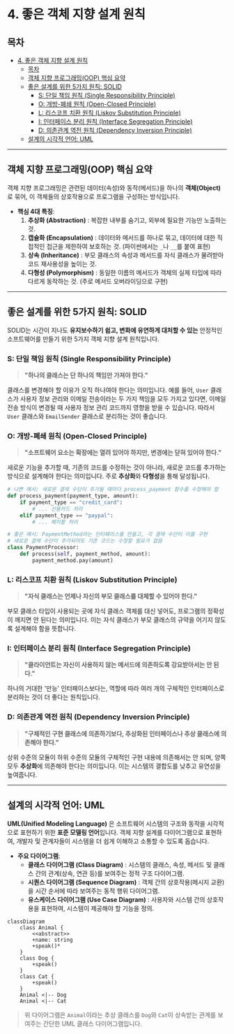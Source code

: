 # 4. 좋은 객체 지향 설계 원칙

## 목차
- [4. 좋은 객체 지향 설계 원칙](#4-좋은-객체-지향-설계-원칙)
  - [목차](#목차)
  - [객체 지향 프로그래밍(OOP) 핵심 요약](#객체-지향-프로그래밍oop-핵심-요약)
  - [좋은 설계를 위한 5가지 원칙: SOLID](#좋은-설계를-위한-5가지-원칙-solid)
    - [S: 단일 책임 원칙 (Single Responsibility Principle)](#s-단일-책임-원칙-single-responsibility-principle)
    - [O: 개방-폐쇄 원칙 (Open-Closed Principle)](#o-개방-폐쇄-원칙-open-closed-principle)
    - [L: 리스코프 치환 원칙 (Liskov Substitution Principle)](#l-리스코프-치환-원칙-liskov-substitution-principle)
    - [I: 인터페이스 분리 원칙 (Interface Segregation Principle)](#i-인터페이스-분리-원칙-interface-segregation-principle)
    - [D: 의존관계 역전 원칙 (Dependency Inversion Principle)](#d-의존관계-역전-원칙-dependency-inversion-principle)
  - [설계의 시각적 언어: UML](#설계의-시각적-언어-uml)

---

## 객체 지향 프로그래밍(OOP) 핵심 요약

객체 지향 프로그래밍은 관련된 데이터(속성)와 동작(메서드)을 하나의 **객체(Object)** 로 묶어, 이 객체들의 상호작용으로 프로그램을 구성하는 방식입니다.

- **핵심 4대 특징**:
    1.  **추상화 (Abstraction)** : 복잡한 내부를 숨기고, 외부에 필요한 기능만 노출하는 것.
    2.  **캡슐화 (Encapsulation)** : 데이터와 메서드를 하나로 묶고, 데이터에 대한 직접적인 접근을 제한하여 보호하는 것. (파이썬에서는 `_`나 `__`를 붙여 표현)
    3.  **상속 (Inheritance)** : 부모 클래스의 속성과 메서드를 자식 클래스가 물려받아 코드 재사용성을 높이는 것.
    4.  **다형성 (Polymorphism)** : 동일한 이름의 메서드가 객체의 실제 타입에 따라 다르게 동작하는 것. (주로 메서드 오버라이딩으로 구현)

---

## 좋은 설계를 위한 5가지 원칙: SOLID

SOLID는 시간이 지나도 **유지보수하기 쉽고, 변화에 유연하게 대처할 수 있는** 안정적인 소프트웨어를 만들기 위한 5가지 객체 지향 설계 원칙입니다.

### S: 단일 책임 원칙 (Single Responsibility Principle)

> **"하나의 클래스는 단 하나의 책임만 가져야 한다."** 

클래스를 변경해야 할 이유가 오직 하나여야 한다는 의미입니다. 예를 들어, `User` 클래스가 사용자 정보 관리와 이메일 전송이라는 두 가지 책임을 모두 가지고 있다면, 이메일 전송 방식이 변경될 때 사용자 정보 관리 코드까지 영향을 받을 수 있습니다. 따라서 `User` 클래스와 `EmailSender` 클래스로 분리하는 것이 좋습니다.

### O: 개방-폐쇄 원칙 (Open-Closed Principle)

> **"소프트웨어 요소는 확장에는 열려 있어야 하지만, 변경에는 닫혀 있어야 한다."** 

새로운 기능을 추가할 때, 기존의 코드를 수정하는 것이 아니라, 새로운 코드를 추가하는 방식으로 설계해야 한다는 의미입니다. 주로 **추상화**와 **다형성**을 통해 달성됩니다.

```python
# 나쁜 예시: 새로운 결제 수단이 추가될 때마다 process_payment 함수를 수정해야 함
def process_payment(payment_type, amount):
    if payment_type == "credit_card":
        # ... 신용카드 처리
    elif payment_type == "paypal":
        # ... 페이팔 처리

# 좋은 예시: PaymentMethod라는 인터페이스를 만들고, 각 결제 수단이 이를 구현
# 새로운 결제 수단이 추가되어도 기존 코드는 수정할 필요가 없음
class PaymentProcessor:
    def process(self, payment_method, amount):
        payment_method.pay(amount)
```

### L: 리스코프 치환 원칙 (Liskov Substitution Principle)

> **"자식 클래스는 언제나 자신의 부모 클래스를 대체할 수 있어야 한다."** 

부모 클래스 타입이 사용되는 곳에 자식 클래스 객체를 대신 넣어도, 프로그램의 정확성이 깨지면 안 된다는 의미입니다. 이는 자식 클래스가 부모 클래스의 규약을 어기지 않도록 설계해야 함을 뜻합니다.

### I: 인터페이스 분리 원칙 (Interface Segregation Principle)

> **"클라이언트는 자신이 사용하지 않는 메서드에 의존하도록 강요받아서는 안 된다."** 

하나의 거대한 '만능' 인터페이스보다는, 역할에 따라 여러 개의 구체적인 인터페이스로 분리하는 것이 더 좋다는 원칙입니다.

### D: 의존관계 역전 원칙 (Dependency Inversion Principle)

> **"구체적인 구현 클래스에 의존하기보다, 추상화된 인터페이스나 추상 클래스에 의존해야 한다."** 

상위 수준의 모듈이 하위 수준의 모듈의 구체적인 구현 내용에 의존해서는 안 되며, 양쪽 모두 **추상화**에 의존해야 한다는 의미입니다. 이는 시스템의 결합도를 낮추고 유연성을 높여줍니다.

---

## 설계의 시각적 언어: UML

**UML(Unified Modeling Language)** 은 소프트웨어 시스템의 구조와 동작을 시각적으로 표현하기 위한 **표준 모델링 언어**입니다. 객체 지향 설계를 다이어그램으로 표현하여, 개발자 및 관계자들이 시스템을 더 쉽게 이해하고 소통할 수 있도록 돕습니다.

- **주요 다이어그램**:
    - **클래스 다이어그램 (Class Diagram)** : 시스템의 클래스, 속성, 메서드 및 클래스 간의 관계(상속, 연관 등)를 보여주는 정적 구조 다이어그램.
    - **시퀀스 다이어그램 (Sequence Diagram)** : 객체 간의 상호작용(메시지 교환)을 시간 순서에 따라 보여주는 동적 행위 다이어그램.
    - **유스케이스 다이어그램 (Use Case Diagram)** : 사용자와 시스템 간의 상호작용을 표현하여, 시스템이 제공해야 할 기능을 정의.

```mermaid
classDiagram
    class Animal {
        <<abstract>>
        +name: string
        +speak()*
    }
    class Dog {
        +speak()
    }
    class Cat {
        +speak()
    }
    Animal <|-- Dog
    Animal <|-- Cat
```
> 위 다이어그램은 `Animal`이라는 추상 클래스를 `Dog`와 `Cat`이 상속받는 관계를 보여주는 간단한 UML 클래스 다이어그램입니다.